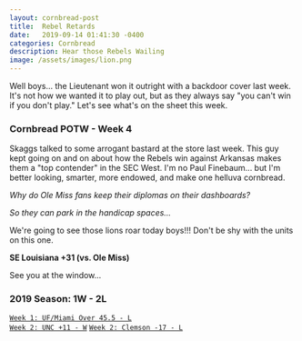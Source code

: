 ```yaml
---
layout: cornbread-post
title:  Rebel Retards
date:   2019-09-14 01:41:30 -0400
categories: Cornbread
description: Hear those Rebels Wailing
image: /assets/images/lion.png
---
```

Well boys... the Lieutenant won it outright with a backdoor cover last week. It's not how we wanted it to play out, but as they always say "you can't win if you don't play." Let's see what's on the sheet this week.

### Cornbread POTW - Week 4

Skaggs talked to some arrogant bastard at the store last week. This guy kept going on and on about how the Rebels win against Arkansas makes them a "top contender" in the SEC West. I'm no Paul Finebaum... but I'm better looking, smarter, more endowed, and make one helluva cornbread.

_Why do Ole Miss fans keep their diplomas on their dashboards?_

_So they can park in the handicap spaces..._

We're going to see those lions roar today boys!!! Don't be shy with the units on this one.

**SE Louisiana +31 (vs. Ole Miss)**

See you at the window...

### 2019 Season: 1W - 2L
[`Week 1: UF/Miami Over 45.5 - L`](/cornbread-potw-week1)  
[`Week 2: UNC +11 - W`](/cornbread-potw-week2)
[`Week 2: Clemson -17 - L`](/cornbread-potw-week3)
